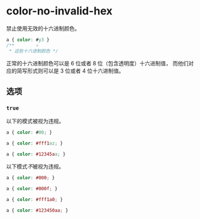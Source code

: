 # color-no-invalid-hex

禁止使用无效的十六进制颜色。

```css
a { color: #y3 }
/**        ↑
 * 这些十六进制颜色 */
```

正常的十六进制颜色可以是 6 位或者 8 位（包含透明度）十六进制值， 而他们对应的简写形式则可以是 3 位或者 4 位十六进制值。

## 选项

### `true`

以下的模式被视为违规。

```css
a { color: #00; }
```

```css
a { color: #fff1az; }
```

```css
a { color: #12345aa; }
```

以下模式*不*被视为违规。

```css
a { color: #000; }
```

```css
a { color: #000f; }
```

```css
a { color: #fff1a0; }
```

```css
a { color: #123450aa; }
```

